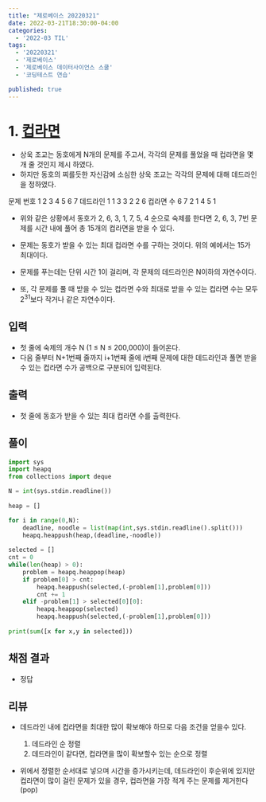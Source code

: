 ```yaml
---
title: "제로베이스 20220321"
date: 2022-03-21T18:30:00-04:00
categories:
  - '2022-03 TIL'
tags:
  - '20220321'
  - '제로베이스'
  - '제로베이스 데이터사이언스 스쿨'
  - '코딩테스트 연습'

published: true
---
```


# 1. [컵라면](https://www.acmicpc.net/problem/1781)


* 상욱 조교는 동호에게 N개의 문제를 주고서, 각각의 문제를 풀었을 때 컵라면을 몇 개 줄 것인지 제시 하였다. 
* 하지만 동호의 찌를듯한 자신감에 소심한 상욱 조교는 각각의 문제에 대해 데드라인을 정하였다.

문제 번호	1	2	3	4	5	6	7
데드라인	1	1	3	3	2	2	6
컵라면 수	6	7	2	1	4	5	1

* 위와 같은 상황에서 동호가 2, 6, 3, 1, 7, 5, 4 순으로 숙제를 한다면 2, 6, 3, 7번 문제를 시간 내에 풀어 총 15개의 컵라면을 받을 수 있다.

* 문제는 동호가 받을 수 있는 최대 컵라면 수를 구하는 것이다. 위의 예에서는 15가 최대이다.

* 문제를 푸는데는 단위 시간 1이 걸리며, 각 문제의 데드라인은 N이하의 자연수이다.
* 또, 각 문제를 풀 때 받을 수 있는 컵라면 수와 최대로 받을 수 있는 컵라면 수는 모두 2<sup>31</sup>보다 작거나 같은 자연수이다.

## 입력

* 첫 줄에 숙제의 개수 N (1 ≤ N ≤ 200,000)이 들어온다. 
* 다음 줄부터 N+1번째 줄까지 i+1번째 줄에 i번째 문제에 대한 데드라인과 풀면 받을 수 있는 컵라면 수가 공백으로 구분되어 입력된다.


## 출력

* 첫 줄에 동호가 받을 수 있는 최대 컵라면 수를 출력한다.

## 풀이

```py
import sys
import heapq
from collections import deque

N = int(sys.stdin.readline())
 
heap = []

for i in range(0,N):
	deadline, noodle = list(map(int,sys.stdin.readline().split()))	
	heapq.heappush(heap,(deadline,-noodle))
 
selected = []
cnt = 0
while(len(heap) > 0):
	problem = heapq.heappop(heap)
	if problem[0] > cnt:
		heapq.heappush(selected,(-problem[1],problem[0]))
		cnt += 1
	elif -problem[1] > selected[0][0]:
		heapq.heappop(selected)
		heapq.heappush(selected,(-problem[1],problem[0]))
 
print(sum([x for x,y in selected]))
```

## 채점 결과

* 정답

## 리뷰

* 데드라인 내에 컵라면을 최대한 많이 확보해야 하므로 다음 조건을 얻을수 있다.
	1. 데드라인 순 정렬
	2. 데드라인이 같다면, 컵라면을 많이 확보할수 있는 순으로 정렬

* 위에서 정렬한 순서대로 넣으며 시간을 증가시키는데, 데드라인이 후순위에 있지만 컵라면이 많이 걸린 문제가 있을 경우, 컵라면을 가장 적게 주는 문제를 제거한다(pop)









